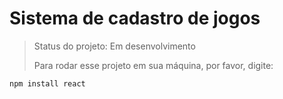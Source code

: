 <h1>Sistema de cadastro de jogos</h1>

>Status do projeto: Em desenvolvimento
>
>Para rodar esse projeto em sua máquina, por favor, digite:
```
npm install react
```


